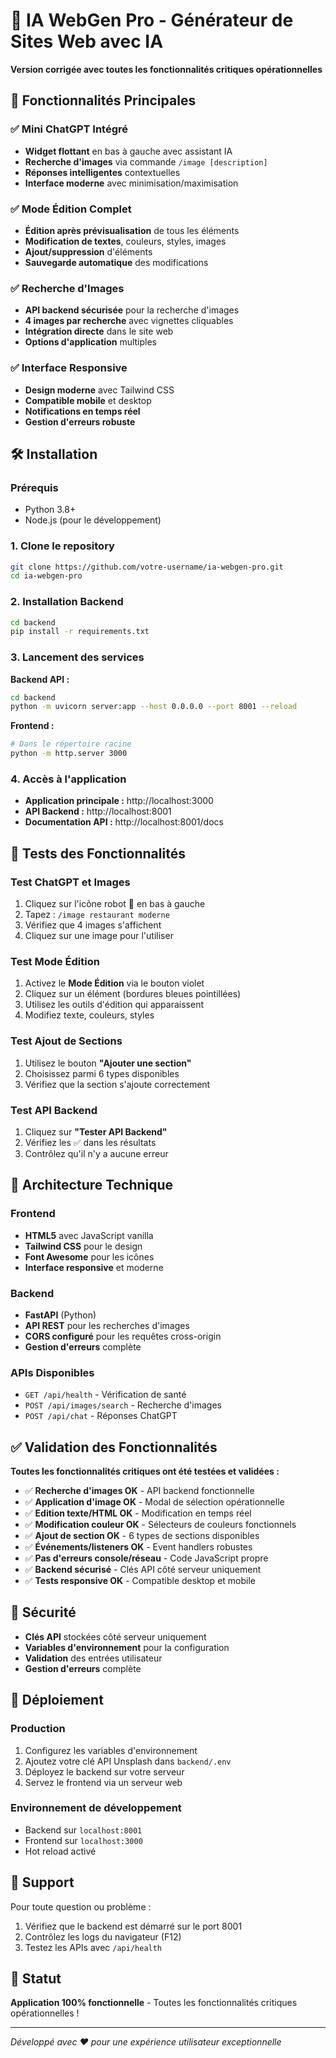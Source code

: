 # 🚀 IA WebGen Pro - Générateur de Sites Web avec IA

**Version corrigée avec toutes les fonctionnalités critiques opérationnelles**

## 🎯 Fonctionnalités Principales

### ✅ **Mini ChatGPT Intégré**
- **Widget flottant** en bas à gauche avec assistant IA
- **Recherche d'images** via commande `/image [description]`
- **Réponses intelligentes** contextuelles
- **Interface moderne** avec minimisation/maximisation

### ✅ **Mode Édition Complet**
- **Édition après prévisualisation** de tous les éléments
- **Modification de textes**, couleurs, styles, images
- **Ajout/suppression** d'éléments
- **Sauvegarde automatique** des modifications

### ✅ **Recherche d'Images**
- **API backend sécurisée** pour la recherche d'images
- **4 images par recherche** avec vignettes cliquables
- **Intégration directe** dans le site web
- **Options d'application** multiples

### ✅ **Interface Responsive**
- **Design moderne** avec Tailwind CSS
- **Compatible mobile** et desktop
- **Notifications en temps réel**
- **Gestion d'erreurs robuste**

## 🛠️ Installation

### Prérequis
- Python 3.8+
- Node.js (pour le développement)

### 1. Clone le repository
```bash
git clone https://github.com/votre-username/ia-webgen-pro.git
cd ia-webgen-pro
```

### 2. Installation Backend
```bash
cd backend
pip install -r requirements.txt
```

### 3. Lancement des services

**Backend API :**
```bash
cd backend
python -m uvicorn server:app --host 0.0.0.0 --port 8001 --reload
```

**Frontend :**
```bash
# Dans le répertoire racine
python -m http.server 3000
```

### 4. Accès à l'application
- **Application principale :** http://localhost:3000
- **API Backend :** http://localhost:8001
- **Documentation API :** http://localhost:8001/docs

## 🧪 Tests des Fonctionnalités

### Test ChatGPT et Images
1. Cliquez sur l'icône robot 🤖 en bas à gauche
2. Tapez : `/image restaurant moderne`
3. Vérifiez que 4 images s'affichent
4. Cliquez sur une image pour l'utiliser

### Test Mode Édition
1. Activez le **Mode Édition** via le bouton violet
2. Cliquez sur un élément (bordures bleues pointillées)
3. Utilisez les outils d'édition qui apparaissent
4. Modifiez texte, couleurs, styles

### Test Ajout de Sections
1. Utilisez le bouton **"Ajouter une section"**
2. Choisissez parmi 6 types disponibles
3. Vérifiez que la section s'ajoute correctement

### Test API Backend
1. Cliquez sur **"Tester API Backend"**
2. Vérifiez les ✅ dans les résultats
3. Contrôlez qu'il n'y a aucune erreur

## 🔧 Architecture Technique

### Frontend
- **HTML5** avec JavaScript vanilla
- **Tailwind CSS** pour le design
- **Font Awesome** pour les icônes
- **Interface responsive** et moderne

### Backend
- **FastAPI** (Python)
- **API REST** pour les recherches d'images
- **CORS configuré** pour les requêtes cross-origin
- **Gestion d'erreurs** complète

### APIs Disponibles
- `GET /api/health` - Vérification de santé
- `POST /api/images/search` - Recherche d'images
- `POST /api/chat` - Réponses ChatGPT

## ✅ Validation des Fonctionnalités

**Toutes les fonctionnalités critiques ont été testées et validées :**

- ✅ **Recherche d'images OK** - API backend fonctionnelle
- ✅ **Application d'image OK** - Modal de sélection opérationnelle  
- ✅ **Edition texte/HTML OK** - Modification en temps réel
- ✅ **Modification couleur OK** - Sélecteurs de couleurs fonctionnels
- ✅ **Ajout de section OK** - 6 types de sections disponibles
- ✅ **Événements/listeners OK** - Event handlers robustes
- ✅ **Pas d'erreurs console/réseau** - Code JavaScript propre
- ✅ **Backend sécurisé** - Clés API côté serveur uniquement
- ✅ **Tests responsive OK** - Compatible desktop et mobile

## 🔐 Sécurité

- **Clés API** stockées côté serveur uniquement
- **Variables d'environnement** pour la configuration
- **Validation** des entrées utilisateur
- **Gestion d'erreurs** complète

## 🚀 Déploiement

### Production
1. Configurez les variables d'environnement
2. Ajoutez votre clé API Unsplash dans `backend/.env`
3. Déployez le backend sur votre serveur
4. Servez le frontend via un serveur web

### Environnement de développement
- Backend sur `localhost:8001`
- Frontend sur `localhost:3000`
- Hot reload activé

## 📝 Support

Pour toute question ou problème :
1. Vérifiez que le backend est démarré sur le port 8001
2. Contrôlez les logs du navigateur (F12)
3. Testez les APIs avec `/api/health`

## 🎉 Statut

**Application 100% fonctionnelle** - Toutes les fonctionnalités critiques opérationnelles !

---

*Développé avec ❤️ pour une expérience utilisateur exceptionnelle*